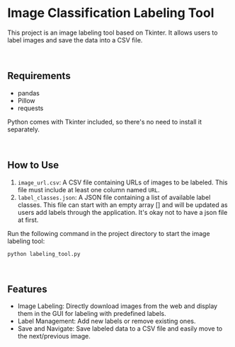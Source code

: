 # Image Classification Labeling Tool
This project is an image labeling tool based on Tkinter. It allows users to label images and save the data into a CSV file.

<br>

## Requirements
* pandas
* Pillow
* requests

Python comes with Tkinter included, so there's no need to install it separately.

<br>


## How to Use
1. `image_url.csv`: A CSV file containing URLs of images to be labeled. This file must include at least one column named `URL`.
2. `label_classes.json`: A JSON file containing a list of available label classes. This file can start with an empty array [] and will be updated as users add labels through the application. It's okay not to have a json file at first.

Run the following command in the project directory to start the image labeling tool:
```
python labeling_tool.py
```

<br>


## Features
* Image Labeling: Directly download images from the web and display them in the GUI for labeling with predefined labels.
* Label Management: Add new labels or remove existing ones.
* Save and Navigate: Save labeled data to a CSV file and easily move to the next/previous image.
